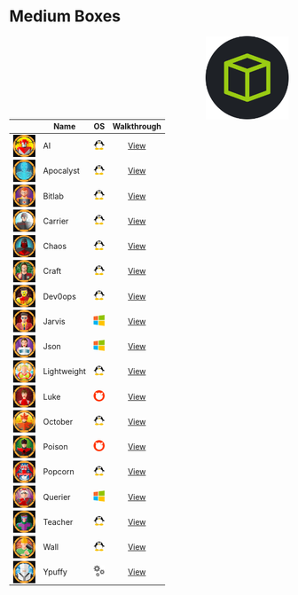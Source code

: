 # Medium Boxes

<img align="right" height=150 src="../hackthebox_logo.jpg"/>

<!-- <img width=20 src=../_images/win.png> -->
<!-- <img width=20 src=../_images/lin.png> -->
<!-- <img width=20 src=../_images/gear.png> -->
<!-- <img width=20 src=../_images/bsd.png> -->

|                                                               |   Name            |      OS                                |           Walkthrough              |
|-------------------------------------------------------------- | ----------------- |----------------------------------------|:----------------------------------:|
| <img align="center" height=40 src="_images/AI.png"/>          |  AI               | <img width=20 src=../_images/lin.png>  | [View](AI/README.md)        |
| <img align="center" height=40 src="_images/Apocalyst.png"/>   |  Apocalyst        | <img width=20 src=../_images/lin.png>  | [View](Apocalyst/README.md)        |
| <img align="center" height=40 src="_images/Bitlab.png"/>      |  Bitlab           | <img width=20 src=../_images/lin.png>  | [View](Bitlab/README.md)           |
| <img align="center" height=40 src="_images/Carrier.png"/>     |  Carrier          | <img width=20 src=../_images/lin.png>  | [View](Carrier/README.md)          |
| <img align="center" height=40 src="_images/Chaos.png"/>       |  Chaos            | <img width=20 src=../_images/lin.png>  | [View](Chaos/README.md)            |
| <img align="center" height=40 src="_images/Craft.png"/>       |  Craft            | <img width=20 src=../_images/lin.png>  | [View](Craft/README.md)            |
| <img align="center" height=40 src="_images/Dev0ops.png"/>     |  Dev0ops          | <img width=20 src=../_images/lin.png>  | [View](Dev0ops/README.md)          |
| <img align="center" height=40 src="_images/Jarvis.png"/>      |  Jarvis           | <img width=20 src=../_images/win.png>  | [View](Jarvis/README.md)           |
| <img align="center" height=40 src="_images/Json.png"/>        |  Json             | <img width=20 src=../_images/win.png>  | [View](Json/README.md)             |
| <img align="center" height=40 src="_images/Lightweight.png"/> |  Lightweight      | <img width=20 src=../_images/lin.png>  | [View](Lightweight/README.md)      |
| <img align="center" height=40 src="_images/Luke.png"/>        |  Luke             | <img width=20 src=../_images/bsd.png>  | [View](Luke/README.md)             |
| <img align="center" height=40 src="_images/October.png"/>     |  October          | <img width=20 src=../_images/lin.png>  | [View](October/README.md)          |
| <img align="center" height=40 src="_images/Poison.png"/>      |  Poison           | <img width=20 src=../_images/bsd.png>  | [View](Poison/README.md)           |
| <img align="center" height=40 src="_images/Popcorn.png"/>     |  Popcorn          | <img width=20 src=../_images/lin.png>  | [View](Popcorn/README.md)          |
| <img align="center" height=40 src="_images/Querier.png"/>     |  Querier          | <img width=20 src=../_images/win.png>  | [View](Querier/README.md)          |
| <img align="center" height=40 src="_images/Teacher.png"/>     |  Teacher          | <img width=20 src=../_images/lin.png>  | [View](Teacher/README.md)          |
| <img align="center" height=40 src="_images/Wall.png"/>        |  Wall             | <img width=20 src=../_images/lin.png>  | [View](Wall/README.md)             |
| <img align="center" height=40 src="_images/Ypuffy.png"/>      |  Ypuffy           | <img width=20 src=../_images/gear.png> | [View](Ypuffy/README.md)           |
